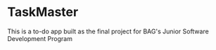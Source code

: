# TaskMaster
This is a to-do app built as the final project for BAG's Junior Software Development Program
